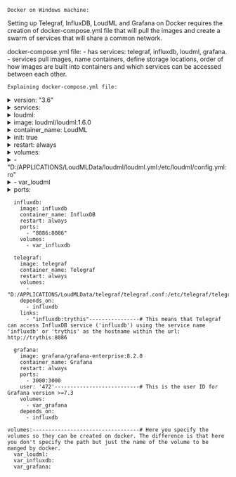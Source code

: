 ```Docker on Windows machine:```

Setting up Telegraf, InfluxDB, LoudML and Grafana on Docker requires the creation of docker-compose.yml file that will pull the images and create a swarm of services that will share a common network.

docker-compose.yml file:
    - has services: telegraf, influxdb, loudml, grafana.
    - services pull images, name containers, define storage locations, order of how images are built into containers and which services can be accessed between each other.

```Explaining docker-compose.yml file:```
<details>
    <summary>version: "3.6"</summary>
    This refers to the version of docker-compose which has specific commands for each version.
</details>

<details>
    <summary>services:</summary>
    This contains all the 'services' representing each app in part.
</details>
    <details>
    <summary>loudml:</summary>
    This is the name of the service
    </details>
        <details>
        <summary>image: loudml/loudml:1.6.0</summary>
        This is the image from which the container is built.
        </details>
        <details>
        <summary>container_name: LoudML</summary>
        This is the name of the container created from the pulled image.
        </details>
        <details>
        <summary>init: true</summary>
        This makes sure the orphaned processes created following the exit of a parent node within the Unix processes             tree (each proces has a child except for the top-most process) are adopted by init so they do not become zombi           processes drawing resources and correctly responding with their status to the 'ps' command when queried so they         can be restarted if they become zombi.
        </details>
        <details>
        <summary>restart: always</summary>
        This restarts the container every time there is an error that stops the container from working properly.
        </details>
        <details>
    <summary>volumes:</summary> 
    This is the part where you define the storage for this specific container.
    </details>
    <details>
    <summary>- "D:/APPLICATIONS/LoudMLData/loudml/loudml.yml:/etc/loudml/config.yml:ro"</summary>
    This mounts a file ('bind mounts') from my computer on the container. It syncs changes from my loudml.yml file on my     laptop to the one in the container to persist configs.
    </details>
    <details>
    <summary>- var_loudml</summary>
    This just tells docker to manage the rest of the container storage by itself.
    </details>
    <details>
    <summary>ports:</summary>
    <details>
        <summary>- "8077:8077"</summary>
        This opens and binds the external-port(laptop):internal-port(docker).
    </details>
    <details>
        <summary>depends_on:</summary>
        - influxdb This tells docker to build influxdb container first.
    </details>
    </details>

      influxdb:
        image: influxdb
        container_name: InfluxDB
        restart: always
        ports:
          - "8086:8086"
        volumes:
          - var_influxdb

      telegraf:
        image: telegraf
        container_name: Telegraf
        restart: always
        volumes:
          - "D:/APPLICATIONS/LoudMLData/telegraf/telegraf.conf:/etc/telegraf/telegraf.conf:ro"
        depends_on:
          - influxdb
        links: 
          - "influxdb:trythis"----------------# This means that Telegraf can access InfluxDB service ('influxdb') using the service name 'influxdb' or 'trythis' as the hostname within the url: http://trythis:8086

      grafana:
        image: grafana/grafana-enterprise:8.2.0
        container_name: Grafana
        restart: always
        ports:
          - 3000:3000
        user: '472'---------------------------# This is the user ID for Grafana version >=7.3
        volumes:
          - var_grafana
        depends_on:
          - influxdb

    volumes:----------------------------------# Here you specify the volumes so they can be created on docker. The difference is that here you don't specify the path but just the name of the volume to be manged by docker.
      var_loudml:
      var_influxdb:
      var_grafana:
